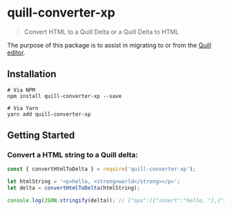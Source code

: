 # quill-converter-xp
> Convert HTML to a Quill Delta or a Quill Delta to HTML

The purpose of this package is to assist in migrating to or from the [Quill editor](https://quilljs.com/).

## Installation
```
# Via NPM
npm install quill-converter-xp --save

# Via Yarn
yarn add quill-converter-xp
```

## Getting Started

### Convert a HTML string to a Quill delta:
```js
const { convertHtmlToDelta } = require('quill-converter-xp');

let htmlString = '<p>hello, <strong>world</strong></p>';
let delta = convertHtmlToDelta(htmlString);

console.log(JSON.stringify(delta)); // {"ops":[{"insert":"hello, "},{"insert":"world","attributes":{"bold":true}}]}
```

